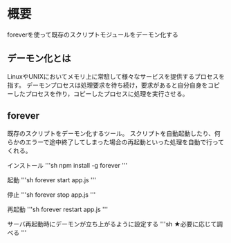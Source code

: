 # 概要

foreverを使って既存のスクリプトモジュールをデーモン化する

## デーモン化とは

LinuxやUNIXにおいてメモリ上に常駐して様々なサービスを提供するプロセスを指す。
デーモンプロセスは処理要求を待ち続け，要求があると自分自身をコピーしたプロセスを作り，コピーしたプロセスに処理を実行させる。

## forever

既存のスクリプトをデーモン化するツール。
スクリプトを自動起動したり、何らかのエラーで途中終了してしまった場合の再起動といった処理を自動で行ってくれる。

インストール
'''sh
npm install -g forever
'''

起動
'''sh
forever start app.js
'''

停止
'''sh
forever stop app.js
'''

再起動
'''sh
forever restart app.js
'''

サーバ再起動時にデーモンが立ち上がるように設定する
'''sh
★必要に応じて調べる
'''

